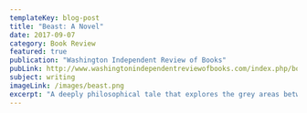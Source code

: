 ```yaml
---
templateKey: blog-post
title: "Beast: A Novel"
date: 2017-09-07
category: Book Review
featured: true
publication: "Washington Independent Review of Books"
pubLink: http://www.washingtonindependentreviewofbooks.com/index.php/bookreview/beast-a-novel
subject: writing
imageLink: /images/beast.png
excerpt: "A deeply philosophical tale that explores the grey areas between reality and fantasy."
---
```

